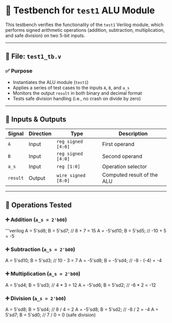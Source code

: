 # 🧪 Testbench for `test1` ALU Module

This testbench verifies the functionality of the `test1` Verilog module, which performs signed arithmetic operations (addition, subtraction, multiplication, and safe division) on two 5-bit inputs.

---

## 📄 File: `test1_tb.v`

### ✅ Purpose

- Instantiates the ALU module (`test1`)
- Applies a series of test cases to the inputs `A`, `B`, and `a_s`
- Monitors the output `result` in both binary and decimal format
- Tests safe division handling (i.e., no crash on divide by zero)

---

## 🔢 Inputs & Outputs

| Signal   | Direction | Type              | Description                 |
|----------|-----------|-------------------|-----------------------------|
| `A`      | Input     | `reg signed [4:0]` | First operand               |
| `B`      | Input     | `reg signed [4:0]` | Second operand              |
| `a_s`    | Input     | `reg [1:0]`        | Operation selector          |
| `result` | Output    | `wire signed [8:0]`| Computed result of the ALU  |

---

## 🧪 Operations Tested

### ➕ Addition (`a_s = 2'b00`)
'''verilog
A = 5'sd8;   B = 5'sd7;   // 8 + 7 = 15
A = -5'sd10; B = 5'sd5;   // -10 + 5 = -5

### ➕ Subtraction (`a_s = 2'b00`)

A = 5'sd10;  B = 5'sd3;   // 10 - 3 = 7
A = -5'sd8;  B = -5'sd4;  // -8 - (-4) = -4

### ➕ Multiplication (`a_s = 2'b00`)

A = 5'sd4;   B = 5'sd3;   // 4 * 3 = 12
A = -5'sd6;  B = 5'sd2;   // -6 * 2 = -12

### ➕ Division (`a_s = 2'b00`)

A = 5'sd8;   B = 5'sd4;   // 8 / 4 = 2
A = -5'sd8;  B = 5'sd2;   // -8 / 2 = -4
A = 5'sd7;   B = 5'sd0;   // 7 / 0 = 0 (safe division)
